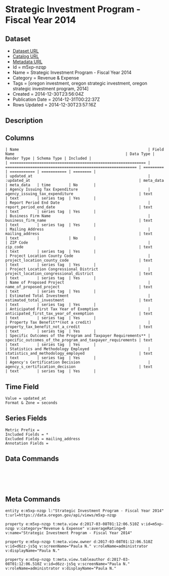 # Strategic Investment Program - Fiscal Year 2014

## Dataset

* [Dataset URL](https://data.oregon.gov/api/views/m5xp-nzqp/rows.json?max_rows=100)
* [Catalog URL](https://catalog.data.gov/dataset/strategic-investment-program-fiscal-year-2014-6d3fd)
* [Metadata URL](https://data.oregon.gov/api/views/m5xp-nzqp)
* Id = m5xp-nzqp
* Name = Strategic Investment Program - Fiscal Year 2014
* Category = Revenue & Expense
* Tags = [oregon investment, oregon strategic investment, oregon strategic investment program, 2014]
* Created = 2014-12-30T23:56:04Z
* Publication Date = 2014-12-31T00:22:37Z
* Rows Updated = 2014-12-30T23:57:16Z

## Description



## Columns

```ls
| Name                                                         | Field Name                                                 | Data Type | Render Type | Schema Type | Included | 
| ============================================================ | ========================================================== | ========= | =========== | =========== | ======== | 
| updated_at                                                   | :updated_at                                                | meta_data | meta_data   | time        | No       | 
| Agency Issuing Tax Expenditure                               | agency_issuing_tax_expenditure                             | text      | text        | series tag  | Yes      | 
| Report Period End Date                                       | report_period_end_date                                     | text      | text        | series tag  | Yes      | 
| Business Firm Name                                           | business_firm_name                                         | text      | text        | series tag  | Yes      | 
| Mailing Address                                              | mailing_address                                            | text      | text        |             | No       | 
| ZIP Code                                                     | zip_code                                                   | text      | text        | series tag  | Yes      | 
| Project Location County Code                                 | project_location_county_code                               | text      | text        | series tag  | Yes      | 
| Project Location Congressional District                      | project_location_congressional_district                    | text      | text        | series tag  | Yes      | 
| Name of Proposed Project                                     | name_of_proposed_project                                   | text      | text        | series tag  | Yes      | 
| Estimated Total Investment                                   | estimated_total_investment                                 | text      | text        | series tag  | Yes      | 
| Anticipated First Tax Year of Exemption                      | anticipated_first_tax_year_of_exemption                    | text      | text        | series tag  | Yes      | 
| Property Tax Benefit**(not a credit)                         | property_tax_benefit_not_a_credit                          | text      | text        | series tag  | Yes      | 
| Specific Outcomes of the Program and Taxpayer Requirements** | specific_outcomes_of_the_program_and_taxpayer_requirements | text      | text        | series tag  | Yes      | 
| Statistics and Methodology Employed                          | statistics_and_methodology_employed                        | text      | text        | series tag  | Yes      | 
| Agency's Certification Decision                              | agency_s_certification_decision                            | text      | text        | series tag  | Yes      | 
```

## Time Field

```ls
Value = updated_at
Format & Zone = seconds
```

## Series Fields

```ls
Metric Prefix = 
Included Fields = *
Excluded Fields = mailing_address
Annotation Fields = 
```

## Data Commands

```ls





```

## Meta Commands

```ls
entity e:m5xp-nzqp l:"Strategic Investment Program - Fiscal Year 2014" t:url=https://data.oregon.gov/api/views/m5xp-nzqp

property e:m5xp-nzqp t:meta.view d:2017-03-08T01:12:06.510Z v:id=m5xp-nzqp v:category="Revenue & Expense" v:averageRating=0 v:name="Strategic Investment Program - Fiscal Year 2014"

property e:m5xp-nzqp t:meta.view.owner d:2017-03-08T01:12:06.510Z v:id=d6zz-js5q v:screenName="Paula N." v:roleName=administrator v:displayName="Paula N."

property e:m5xp-nzqp t:meta.view.tableauthor d:2017-03-08T01:12:06.510Z v:id=d6zz-js5q v:screenName="Paula N." v:roleName=administrator v:displayName="Paula N."
```